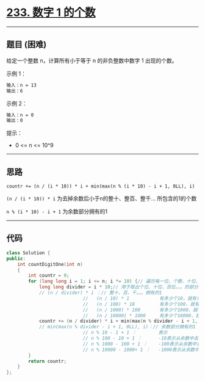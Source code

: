 # [233. 数字 1 的个数](https://leetcode.cn/problems/number-of-digit-one/description/)

---

## 题目 (困难)

给定一个整数 n，计算所有小于等于 n 的非负整数中数字 1 出现的个数。  

示例 1：  

```markdown
输入：n = 13
输出：6
```

示例 2：  

```markdown
输入：n = 0
输出：0
```

提示：  

- 0 <= n <= 10^9

---

## 思路

`countr += (n / (i * 10)) * i + min(max(n % (i * 10) - i + 1, 0LL), i)`

`(n / (i * 10)) * i` 为去掉余数后小于n的整十、整百、整千... 所包含的1的个数

`n % (i * 10) - i + 1` 为余数部分拥有的1

---

## 代码

```C++
class Solution {
public:
    int countDigitOne(int n)
    {
        int countr = 0;
        for (long long i = 1; i <= n; i *= 10) {// 遍历每一位，个数、十位、百位。。。
            long long divider = i * 10;// 用于取出个位、十位、百位。。。的部分
            // (n / divider) * i ：// 整十、百、千。。。拥有的1
                            //   (n / 10) * 1           有多少个10，就有多少个数是个位为1的
                            //   (n / 100) * 10         有多少个100，就有乘以10的数量个十位为1的数，因为每100，十位为1的就有10个
                            //   (n / 1000) * 100       有多少个1000，就有乘以100的数量个百位为1的数，因为每1000，百位为1的就有100个
                            //   (n / 10000) * 1000     有多少个10000，就有乘以1000的数量个千位为1的数，因为每10000，千位为1的就有1000个
            countr += (n / divider) * i + min(max(n % divider - i + 1, 0LL), i);
            // min(max(n % divider - i + 1, 0LL), i)：// 余数部分拥有的1
                            // n % 10 - 1 + 1 ：        表示
                            // n % 100 - 10 + 1 ：      -10表示从余数中去掉十位为0的10个数，+1表示加上10这个数，和10取最小值是因为100以内十位为1的只有10个数
                            // n % 1000 - 100 + 1 ：    -100表示从余数中去掉百位为0的100个数，+1表示加上100这个数，和100取最小值是因为1000以内百位为1的只有100个数
                            // n % 10000 - 1000+ 1 ：   -1000表示从余数中去掉千位为0的1000个数，+1表示加上1000这个数，和1000取最小值是因为10000以内千位为1的只有1000个数
        }
        return countr;
    }
};
```
